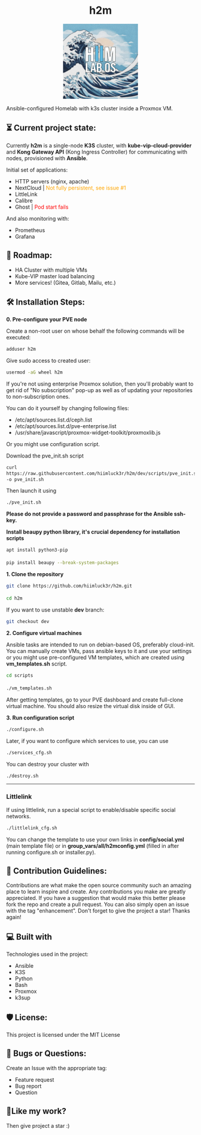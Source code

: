 <h1 align="center" id="title">h2m</h1>

<p align="center"><img src="pictures/h2mlogo.jpg" width ="200" height ="200" alt="project-image"></p>

<p id="description">Ansible-configured Homelab with k3s cluster inside a Proxmox VM.
</p>

<h2>⏳ Current project state:</h2>

Currently **h2m** is a single-node **K3S** cluster, with **kube-vip-cloud-provider** and **Kong Gateway API** (Kong Ingress Controller) for communicating with nodes, provisioned with **Ansible**.

Initial set of applications:

* HTTP servers (nginx, apache)
* NextCloud | <span style="color:orange">Not fully persistent, see issue #1</span>
* LittleLink
* Calibre
* Ghost | <span style="color:red">Pod start fails</span>

And also monitoring with:

* Prometheus
* Grafana

<h2>🎯 Roadmap:</h2>

* HA Cluster with multiple VMs
* Kube-VIP master load balancing
* More services! (Gitea, Gitlab, Mailu, etc.)

<h2>🛠️ Installation Steps:</h2>

<p><strong>0. Pre-configure your PVE node</strong></p>
Create a non-root user on whose behalf the following commands will be executed:

```bash
adduser h2m
```
Give sudo access to created user:

```bash
usermod -aG wheel h2m
```

If you're not using enterprise Proxmox solution, then you'll probably want to get rid of "No subscription" pop-up as well as of updating your repositories to non-subscription ones.

You can do it yourself by changing following files:

* /etc/apt/sources.list.d/ceph.list
* /etc/apt/sources.list.d/pve-enterprise.list
* /usr/share/javascript/proxmox-widget-toolkit/proxmoxlib.js

Or you might use configuration script.

Download the pve_init.sh script
```
curl https://raw.githubusercontent.com/hiimluck3r/h2m/dev/scripts/pve_init.sh -o pve_init.sh
```
Then launch it using

```bash
./pve_init.sh
```

**Please do not provide a password and passphrase for the Ansible ssh-key.**

**Install beaupy python library, it's crucial dependency for installation scripts**

```bash
apt install python3-pip

pip install beaupy --break-system-packages
```

<p><strong>1. Clone the repository</strong></p>

```bash
git clone https://github.com/hiimluck3r/h2m.git

cd h2m
```

If you want to use unstable **dev** branch:

```bash
git checkout dev
```

<p><strong>2. Configure virtual machines</strong></p>

Ansible tasks are intended to run on debian-based OS, preferably cloud-init.
You can manually create VMs, pass ansible keys to it and use your settings or you might use pre-configured VM templates, which are created using **vm_templates.sh** script.

```bash
cd scripts

./vm_templates.sh
```

After getting templates, go to your PVE dashboard and create full-clone virtual machine. You should also resize the virtual disk inside of GUI.

<p><strong>3. Run configuration script</strong></p>

```bash
./configure.sh
```

Later, if you want to configure which services to use, you can use

```bash
./services_cfg.sh
```

You can destroy your cluster with

```bash
./destroy.sh
```

---
<h3>Littlelink</h3>

If using littlelink, run a special script to enable/disable specific social networks. 

```bash
./littlelink_cfg.sh
```

You can change the template to use your own links in **config/social.yml** (main template file) or in **group_vars/all/h2mconfig.yml** (filled in after running configure.sh or installer.py).

<h2>🍰 Contribution Guidelines:</h2>

Contributions are what make the open source community such an amazing place to learn inspire and create. Any contributions you make are greatly appreciated. If you have a suggestion that would make this better please fork the repo and create a pull request. You can also simply open an issue with the tag "enhancement". Don't forget to give the project a star! Thanks again!

<h2>💻 Built with</h2>

Technologies used in the project:

*   Ansible
*   K3S
*   Python
*   Bash
*   Proxmox
*   k3sup

<h2>🛡️ License:</h2>

This project is licensed under the MIT License

<h2>🐛 Bugs or Questions:</h2>

Create an Issue with the appropriate tag:
* Feature request
* Bug report
* Question

<h2>💖Like my work?</h2>

Then give project a star :)